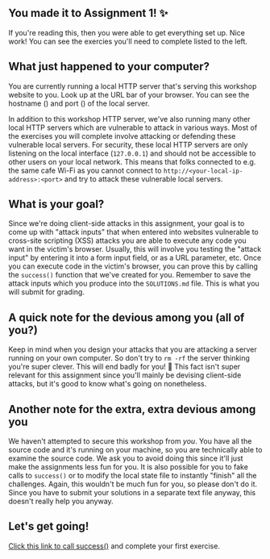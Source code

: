 ## You made it to Assignment 1! ✨

If you're reading this, then you were able to get everything set up. Nice work! You can see the exercies you'll need to complete listed to the left.

## What just happened to your computer?

You are currently running a local HTTP server that's serving this workshop website to you. Look up at the URL bar of your browser. You can see the hostname (<script>document.write(window.location.hostname)</script>) and port (<script>document.write(window.location.port)</script>) of the local server.

In addition to this workshop HTTP server, we've also running many other local HTTP servers which are vulnerable to attack in various ways. Most of the exercises you will complete involve attacking or defending these vulnerable local servers. For security, these local HTTP servers are only listening on the local interface (`127.0.0.1`) and should not be accessible to other users on your local network. This means that folks connected to e.g. the same cafe Wi-Fi as you cannot connect to `http://<your-local-ip-address>:<port>` and try to attack these vulnerable local servers.

## What is your goal?

Since we're doing client-side attacks in this assignment, your goal is to come up with "attack inputs" that when entered into websites vulnerable to cross-site scripting (XSS) attacks you are able to execute any code you want in the victim's browser. Usually, this will involve you testing the "attack input" by entering it into a form input field, or as a URL parameter, etc. Once you can execute code in the victim's browser, you can prove this by calling the `success()` function that we've created for you. Remember to save the attack inputs which you produce into the `SOLUTIONS.md` file. This is what you will submit for grading.

## A quick note for the devious among you (all of you?)

Keep in mind when you design your attacks that you are attacking a server running on your own computer. So don't try to `rm -rf` the server thinking you're super clever. This will end badly for you! 🤣 This fact isn't super relevant for this assignment since you'll mainly be devising client-side attacks, but it's good to know what's going on nonetheless.

## Another note for the extra, extra devious among you

We haven't attempted to secure this workshop from *you*. You have all the source code and it's running on your machine, so you are technically able to examine the source code. We ask you to avoid doing this since it'll just make the assignments less fun for you. It is also possible for you to fake calls to `success()` or to modify the local state file to instantly "finish" all the challenges. Again, this wouldn't be much fun for you, so please don't do it. Since you have to submit your solutions in a separate text file anyway, this doesn't really help you anyway.

## Let's get going!

<a href='#' onclick="window.postMessage('success', '*')">Click this link to call success()</a> and complete your first exercise.

